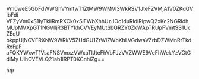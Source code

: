 Vm0weE5GbFdWWGhVYmtwT1ZtMW9WMVl3WkRSV1JteFZVMjA1V0ZKdGVIbFdi
VFZyVm0xS1IyTkliRmRXCk0xSlFWbXhhUzJOc1duRldiRlpwQ2xKc2NGRldh
MUpMVXpGT1NGVlljR3BTYkhCVVEyMUtSbGRZY0ZkWApTRUpFVmtSS1UxZEdU
bkppUjNCVFRXNW9WRkV5ZUdGU1ZrWlZWbXhLVGdwaVZrbDZWMnRrTkdReFpF
aFQKYWxwT1VsaFNSVmxzVWxaTlJteFhVbFJzVVZWWE9VeFhWekYzVGtGdlMy
UlhOVEVLQ21ab1lRPT0KCnhlZg==

hqr